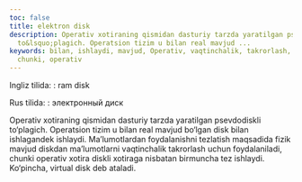 ```yaml
---
toc: false
title: elektron disk
description: Operativ xotiraning qismidan dasturiy tarzda yaratilgan psevdodiskli
  to&lsquo;plagich. Operatsion tizim u bilan real mavjud ...
keywords: bilan, ishlaydi, mavjud, Operativ, vaqtinchalik, takrorlash, uchun, foydalaniladi,
  chunki, operativ
---
```


Ingliz tilida:
:   ram disk

Rus tilida:
:   электронный диск

Operativ xotiraning qismidan dasturiy tarzda yaratilgan psevdodiskli to‘plagich. Operatsion tizim u bilan real mavjud bo‘lgan disk bilan ishlagandek ishlaydi. Ma’lumotlardan foydalanishni tezlatish maqsadida fizik mavjud diskdan ma’lumotlarni vaqtinchalik takrorlash uchun foydalaniladi, chunki operativ xotira diskli xotiraga nisbatan birmuncha tez ishlaydi. Ko‘pincha, virtual disk deb ataladi.